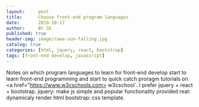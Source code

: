 ```yaml
---
layout:     post
title:      Choose front-end program languages 
date:       2019-10-17
author:     BY GS
published: true 
header-img: image/rawa-sun-falling.jpg
catalog: true
categories: [html, jquery, react, bootstrap] 
tags: [front-end develop, javascript]
---
```


Notes on which program languages to learn for front-end develop
start to learn front-end programming and start to quick catch proragm tutorials on <a href="https://www.w3cschools.com> w3cschool</a>`. 
I prefer jquery + react + bootstrap.
jquery: make js simple and popular functionality provided
reat: dynamicaly render html
bootstrap: css template.

